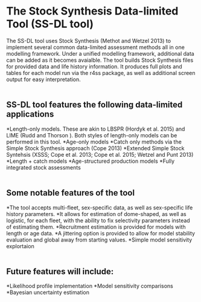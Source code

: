 # The Stock Synthesis Data-limited Tool (SS-DL tool)

The SS-DL tool uses Stock Synthesis (Methot and Wetzel 2013) to implement several common data-limited assessment methods all in one modelling framework. Under a unified modelling framework, additional data can be added as it becomes avaialble.
The tool builds Stock Synthesis files for provided data and life history information. It produces full plots and tables for each model run via the r4ss package, as well as additional screen output for easy interpretation.
<br></br>
## SS-DL tool features the following data-limited applications
*Length-only models. These are akin to LBSPR (Hordyk et al. 2015) and LIME (Rudd and Thorson ). Both styles of length-only models can be performed in this tool.
*Age-only models
*Catch only methods via the Simple Stock Synthesis approach (Cope 2013)
*Extended Simple Stock Syntehsis (XSSS; Cope et al. 2013; Cope et al. 2015; Wetzel and Punt 2013)
*Length + catch models 
*Age-structured production models
*Fully integrated stock assessments
<br></br>

## Some notable features of the tool
*The tool accepts multi-fleet, sex-specific data, as well as sex-specific life history parameters.
*It allows for estimation of dome-shaped, as well as logistic, for each fleet, with the ability to fix selectivity parameters instead of estimating them.
*Recruitment estimation is provided for models with length or age data.
*A jittering option is provided to allow for model stability evaluation and global  away from starting values.
*Simple model sensitivity explortaion
<br></br>
## Future features will include:
*Likelihood profile implementation
*Model sensitivity comparisons
*Bayesian uncertainty estimation

